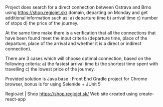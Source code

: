 Project does search for a direct connection between Ostrava and Brno using https://shop.regiojet.sk/ domain,
departing on Monday and get additional information such as:
a) departure time b) arrival time c) number of stops d) the price of the journey.

At the same time make there is a verification that all the connections that have been found meet the input criteria
(departure time, place of the departure, place of the arrival and whether it is a direct or indirect
connection).

There are 3 cases which will choose optimal connection, based on the following criteria:
a) the fastest arrival time
b) the shortest time spent with travelling
c) the lowest price of the journey.

Provided solution is Java base : Front End Gradle project for Chrome browser, bonus is for using Selenide + JUnit 5

RegioJet | Shop
https://shop.regiojet.sk/
Web site created using create-react-app

